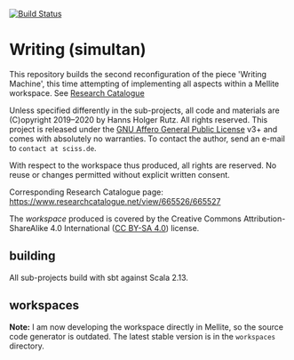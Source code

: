 [![Build Status](https://travis-ci.org/Sciss/WritingSimultan.svg?branch=main)](https://travis-ci.org/Sciss/WritingSimultan)

# Writing (simultan)

This repository builds the second reconfiguration of the piece 'Writing Machine', this time attempting of
implementing all aspects within a Mellite workspace. See
[Research Catalogue](https://www.researchcatalogue.net/view/665526/665527)

Unless specified differently in the sub-projects, all code and materials are
(C)opyright 2019–2020 by Hanns Holger Rutz. All rights reserved. This project is released under the
[GNU Affero General Public License](https://git.iem.at/sciss/WritingSimultan/blob/main/LICENSE) v3+ and
comes with absolutely no warranties.
To contact the author, send an e-mail to `contact at sciss.de`.

With respect to the workspace thus produced, all rights are reserved.
No reuse or changes permitted without explicit written consent.

Corresponding Research Catalogue page: https://www.researchcatalogue.net/view/665526/665527

The _workspace_ produced is covered by the Creative Commons Attribution-ShareAlike 4.0 International
([CC BY-SA 4.0](https://creativecommons.org/licenses/by-sa/4.0/)) license.

## building

All sub-projects build with sbt against Scala 2.13.

## workspaces

__Note:__ I am now developing the workspace directly in Mellite, so the source code generator is outdated.
The latest stable version is in the `workspaces` directory.

